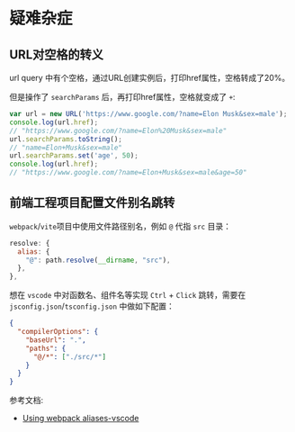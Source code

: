 # 疑难杂症

## URL对空格的转义

url query 中有个空格，通过URL创建实例后，打印href属性，空格转成了20%。

但是操作了 `searchParams` 后，再打印href属性，空格就变成了 `+`:

```javascript
var url = new URL('https://www.google.com/?name=Elon Musk&sex=male');
console.log(url.href);
// "https://www.google.com/?name=Elon%20Musk&sex=male"
url.searchParams.toString();
// "name=Elon+Musk&sex=male"
url.searchParams.set('age', 50);
console.log(url.href);
// "https://www.google.com/?name=Elon+Musk&sex=male&age=50"
```

## 前端工程项目配置文件别名跳转

`webpack`/`vite`项目中使用文件路径别名，例如 `@` 代指 `src` 目录：
```javascript
resolve: {
  alias: {
    "@": path.resolve(__dirname, "src"),
  },
},
```
想在 `vscode` 中对函数名、组件名等实现 `Ctrl` + `Click` 跳转，需要在 `jsconfig.json`/`tsconfig.json` 中做如下配置：

```json
{
  "compilerOptions": {
    "baseUrl": ".",
    "paths": {
      "@/*": ["./src/*"]
    }
  }
}
```

参考文档:

- [Using webpack aliases-vscode](https://code.visualstudio.com/docs/languages/jsconfig#_using-webpack-aliases)
